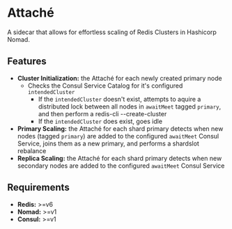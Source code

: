 # Attaché
A sidecar that allows for effortless scaling of Redis Clusters in Hashicorp
Nomad.

## Features
- **Cluster Initialization:** the Attaché for each newly created primary node
  - Checks the Consul Service Catalog for it's configured `intendedCluster`
    - If the `intendedCluster` doesn't exist, attempts to aquire a distributed
      lock between all nodes in `awaitMeet` tagged `primary`, and then perform a
      redis-cli --create-cluster
    - If the `intendedCluster` does exist, goes idle
- **Primary Scaling:** the Attaché for each shard primary detects when new nodes
  (tagged `primary`) are added to the configured `awaitMeet` Consul Service,
  joins them as a new primary, and performs a shardslot rebalance
- **Replica Scaling:** the Attaché for each shard primary detects when new
  secondary nodes are added to the configured `awaitMeet` Consul Service

## Requirements
- **Redis:**  >=v6
- **Nomad:**  >=v1
- **Consul:** >=v1
